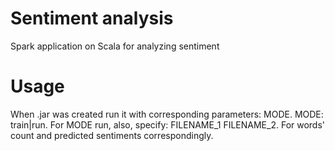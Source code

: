 # Sentiment analysis
Spark application on Scala for analyzing sentiment

# Usage
When .jar was created run it with corresponding parameters: MODE.
MODE: train|run.
For MODE run, also, specify: FILENAME_1 FILENAME_2. For words' count and predicted sentiments correspondingly.
